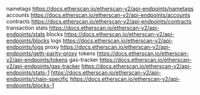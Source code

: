 nametags https://docs.etherscan.io/etherscan-v2/api-endpoints/nametags
accounts https://docs.etherscan.io/etherscan-v2/api-endpoints/accounts
contracts https://docs.etherscan.io/etherscan-v2/api-endpoints/contracts
transaction stats https://docs.etherscan.io/etherscan-v2/api-endpoints/stats
blocks https://docs.etherscan.io/etherscan-v2/api-endpoints/blocks
logs https://docs.etherscan.io/etherscan-v2/api-endpoints/logs
proxy https://docs.etherscan.io/etherscan-v2/api-endpoints/geth-parity-proxy
tokens https://docs.etherscan.io/etherscan-v2/api-endpoints/tokens
gas-tracker https://docs.etherscan.io/etherscan-v2/api-endpoints/gas-tracker
https://docs.etherscan.io/etherscan-v2/api-endpoints/stats-1
https://docs.etherscan.io/etherscan-v2/api-endpoints/chain-specific
https://docs.etherscan.io/etherscan-v2/api-endpoints/blocks-1